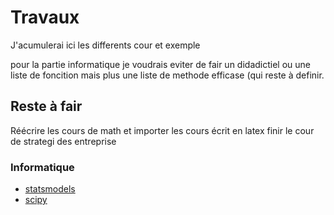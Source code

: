 # Travaux

J'acumulerai ici les differents cour et exemple

pour la partie informatique je voudrais eviter de fair un didadictiel ou une liste de foncition mais plus une liste de methode efficase (qui reste à definir.

## Reste à fair

Réécrire les cours de math et importer les cours écrit en latex
finir le cour de strategi des entreprise

### Informatique

- [statsmodels](https://www.statsmodels.org/)
- [scipy](https://www.scipy.org/)
